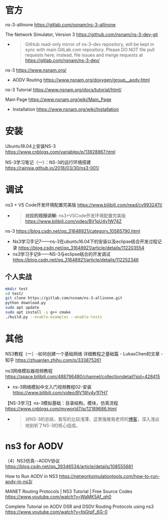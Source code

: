 
# 官方

ns-3-allinone https://gitlab.com/nsnam/ns-3-allinone

The Network Simulator, Version 3 https://github.com/nsnam/ns-3-dev-git
- > GitHub read-only mirror of ns-3-dev repository, will be kept in sync with main GitLab.com repository. Please DO NOT file pull requests here; instead, file issues and merge requests at https://gitlab.com/nsnam/ns-3-dev/

ns-3 https://www.nsnam.org/
- AODV Routing https://www.nsnam.org/doxygen/group__aodv.html

ns-3 Tutorial https://www.nsnam.org/docs/tutorial/html/

Main Page https://www.nsnam.org/wiki/Main_Page
- Installation https://www.nsnam.org/wiki/Installation

# 安装

Ubuntu18.04上安装NS-3 https://www.cnblogs.com/variablex/p/13928867.html

NS-3学习笔记（一）：NS-3的运行环境搭建 https://rainsia.github.io/2018/03/30/ns3-001/

# 调试

ns3 + VS Code开发环境配置完美版 https://www.bilibili.com/read/cv9932411/
- > **对应的视频讲解:** ns3+VSCode开发环境配置完美版 https://www.bilibili.com/video/BV1pU4y1W74Z

ns-3 https://blog.csdn.net/qq_31648921/category_10585790.html
- Ns3学习手记7——ns-3在ubuntu16.04下的安装以及eclipse结合开发过程记录 https://blog.csdn.net/qq_31648921/article/details/112203554
- ns3学习手记8——NS-3与eclipse结合的开发调试 https://blog.csdn.net/qq_31648921/article/details/112252346

## 个人实战

```sh
mkdir test
cd test/
git clone https://gitlab.com/nsnam/ns-3-allinone.git
python download.py
sudo apt update
sudo apt install -y g++ cmake
./build.py --enable-examples --enable-tests
```

# 其他

NS3教程（一）-如何创建一个基础网络 详细教程之基础篇 - LukasChen的文章 - 知乎 https://zhuanlan.zhihu.com/p/333875261

ns3网络模拟器视频教程 https://space.bilibili.com/488796480/channel/collectiondetail?sid=428415
- ns-3网络模拟中文入门视频教程02-安装 https://www.bilibili.com/video/BV1Wv4y1f7H7

【NS-3学习】ns-3模拟基础：目录结构，模块，仿真流程 https://www.cnblogs.com/myworld7/p/12189686.html
- > 对NS-3的总结，我写的比较浅薄，这里强推我老师的[博客](https://rainsia.github.io/)，深入浅出地剖析了NS-3的核心组成。

# ns3 for AODV

（4）NS3仿真--AODV协议 https://blog.csdn.net/qq_39346534/article/details/108555681

How to Run AODV in NS3 https://networksimulationtools.com/how-to-run-aodv-in-ns3/

MANET Routing Protocols | NS3 Tutorial | Free Source Codes https://www.youtube.com/watch?v=WaMK5Af_qh0

Complete Tutorial on AODV DSR and DSDV Routing Protocols using ns3 https://www.youtube.com/watch?v=fqGtpF_6G-0
